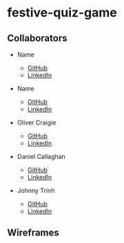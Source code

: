 # festive-quiz-game

## Collaborators
- Name
    - [GitHub](https://github.com/Username)
    - [LinkedIn](https://www.linkedin.com/in/Username/)

- Name
    - [GitHub](https://github.com/Username)
    - [LinkedIn](https://www.linkedin.com/in/Username/)

- Oliver Craigie
    - [GitHub](https://github.com/ogc1231)
    - [LinkedIn](https://www.linkedin.com/in/olivercraigie/)

- Daniel Callaghan
    - [GitHub](https://github.com/xiaoniuniu89)
    - [LinkedIn](https://www.linkedin.com/in/danielcallaghan89/)

- Johnny Trinh
    - [GitHub](https://github.com/johnnysontrinh)
    - [LinkedIn](https://www.linkedin.com/in/johnny-trinh-732755123/)
    
## Wireframes
